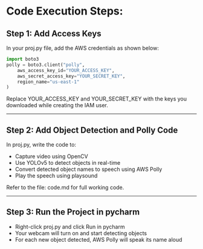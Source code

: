 # Code Execution Steps:

## Step 1: Add Access Keys  
In your proj.py file, add the AWS credentials as shown below:  

```python
import boto3
polly = boto3.client("polly",
    aws_access_key_id="YOUR_ACCESS_KEY",
    aws_secret_access_key="YOUR_SECRET_KEY",
    region_name="us-east-1"
)
```


Replace YOUR_ACCESS_KEY and YOUR_SECRET_KEY with the keys you downloaded while creating the IAM user.

---

## Step 2: Add Object Detection and Polly Code  
In proj.py, write the code to:  
- Capture video using OpenCV  
- Use YOLOv5 to detect objects in real-time  
- Convert detected object names to speech using AWS Polly  
- Play the speech using playsound  

Refer to the file: code.md for full working code.

---

## Step 3: Run the Project in pycharm 

- Right-click proj.py and click Run in pycharm 
- Your webcam will turn on and start detecting objects  
- For each new object detected, AWS Polly will speak its name aloud  









